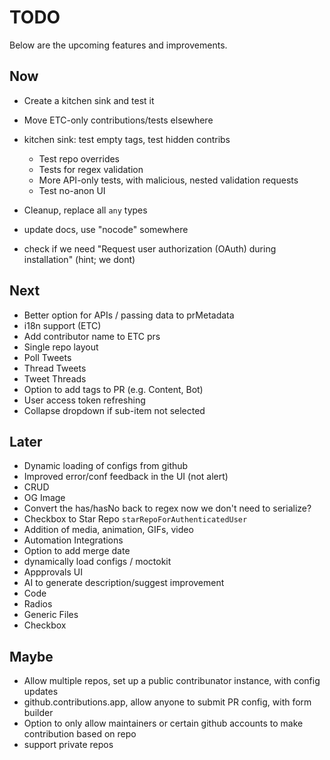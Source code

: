 # TODO

Below are the upcoming features and improvements.

## Now

- Create a kitchen sink and test it
- Move ETC-only contributions/tests elsewhere
- kitchen sink: test empty tags, test hidden contribs

  - Test repo overrides
  - Tests for regex validation
  - More API-only tests, with malicious, nested validation requests
  - Test no-anon UI

- Cleanup, replace all `any` types
- update docs, use "nocode" somewhere
- check if we need "Request user authorization (OAuth) during installation" (hint; we dont)

## Next

- Better option for APIs / passing data to prMetadata
- i18n support (ETC)
- Add contributor name to ETC prs
- Single repo layout
- Poll Tweets
- Thread Tweets
- Tweet Threads
- Option to add tags to PR (e.g. Content, Bot)
- User access token refreshing
- Collapse dropdown if sub-item not selected

## Later

- Dynamic loading of configs from github
- Improved error/conf feedback in the UI (not alert)
- CRUD
- OG Image
- Convert the has/hasNo back to regex now we don't need to serialize?
- Checkbox to Star Repo `starRepoForAuthenticatedUser`
- Addition of media, animation, GIFs, video
- Automation Integrations
- Option to add merge date
- dynamically load configs / moctokit
- Appprovals UI
- AI to generate description/suggest improvement
- Code
- Radios
- Generic Files
- Checkbox

## Maybe

- Allow multiple repos, set up a public contribunator instance, with config updates
- github.contributions.app, allow anyone to submit PR config, with form builder
- Option to only allow maintainers or certain github accounts to make contribution based on repo
- support private repos
